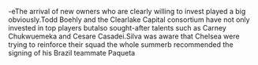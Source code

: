 -eThe arrival of new owners who are clearly willing to invest played a big obviously.Todd Boehly and the Clearlake Capital consortium have not only invested in top players butalso sought-after talents such as Carney Chukwuemeka and Cesare Casadei.Silva was aware that Chelsea were trying to reinforce their squad the whole summerb recommended the signing of his Brazil teammate Paqueta
